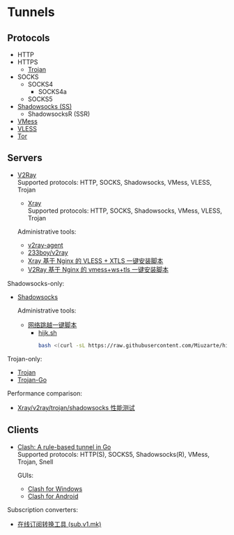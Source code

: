 # Tunnels
## Protocols
- HTTP
- HTTPS
  - [Trojan](https://trojan-gfw.github.io/trojan/protocol)  
- SOCKS
  - SOCKS4
    - SOCKS4a
  - SOCKS5
- [Shadowsocks (SS)](https://shadowsocks.org/guide/what-is-shadowsocks.html)
  - ShadowsocksR (SSR)
- [VMess](https://www.v2ray.com/developer/protocols/vmess.html)  
- [VLESS](https://xtls.github.io/config/features/vless.html)  
- [Tor](https://github.com/torproject/torspec/blob/main/tor-spec.txt)

## Servers
- [V2Ray](https://github.com/v2fly/v2ray-core)  
  Supported protocols: HTTP, SOCKS, Shadowsocks, VMess, VLESS, Trojan
  - [Xray](https://github.com/XTLS/Xray-core)  
    Supported protocols: HTTP, SOCKS, Shadowsocks, VMess, VLESS, Trojan

  Administrative tools:
  - [v2ray-agent](https://github.com/mack-a/v2ray-agent)
  - [233boy/v2ray](https://github.com/233boy/v2ray/tree/master)
  - [Xray 基于 Nginx 的 VLESS + XTLS 一键安装脚本](https://github.com/wulabing/Xray_onekey)
  - [V2Ray 基于 Nginx 的 vmess+ws+tls 一键安装脚本](https://github.com/wulabing/V2Ray_ws-tls_bash_onekey)

Shadowsocks-only:
- [Shadowsocks](https://shadowsocks.org/)
  
  Administrative tools:
  - [网络跳越一键脚本](https://github.com/hijkpw/scripts/tree/master)
    - [hijk.sh](https://github.com/Miuzarte/hijk.sh)
      ```sh
      bash <(curl -sL https://raw.githubusercontent.com/Miuzarte/hijk.sh/main/Fixed/ss.sh)
      ```

Trojan-only:
- [Trojan](https://github.com/trojan-gfw/trojan)
- [Trojan-Go](https://github.com/p4gefau1t/trojan-go)

Performance comparison:
- [Xray/v2ray/trojan/shadowsocks 性能测试](https://github.com/badO1a5A90/Performance)

## Clients
- [Clash: A rule-based tunnel in Go](https://github.com/Dreamacro/clash)  
  Supported protocols: HTTP(S), SOCKS5, Shadowsocks(R), VMess, Trojan, Snell
  
  GUIs:
  - [Clash for Windows](https://github.com/Fndroid/clash_for_windows_pkg)
  - [Clash for Android](https://github.com/Kr328/ClashForAndroid)

Subscription converters:
- [在线订阅转换工具 (sub.v1.mk)](https://sub.v1.mk/)